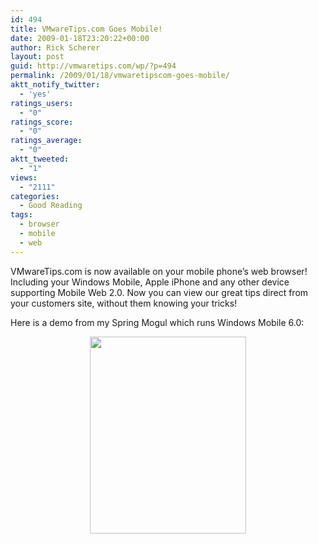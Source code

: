 ```yaml
---
id: 494
title: VMwareTips.com Goes Mobile!
date: 2009-01-18T23:20:22+00:00
author: Rick Scherer
layout: post
guid: http://vmwaretips.com/wp/?p=494
permalink: /2009/01/18/vmwaretipscom-goes-mobile/
aktt_notify_twitter:
  - 'yes'
ratings_users:
  - "0"
ratings_score:
  - "0"
ratings_average:
  - "0"
aktt_tweeted:
  - "1"
views:
  - "2111"
categories:
  - Good Reading
tags:
  - browser
  - mobile
  - web
---
```

VMwareTips.com is now available on your mobile phone&#8217;s web browser! Including your Windows Mobile, Apple iPhone and any other device supporting Mobile Web 2.0. Now you can view our great tips direct from your customers site, without them knowing your tricks!

Here is a demo from my Spring Mogul which runs Windows Mobile 6.0:

<p style="text-align: center;">
  <a href="http://vmwaretips.com/wp/wp-content/uploads/2009/01/vmwtipmob.jpg"><img class="aligncenter size-full wp-image-495" title="vmwtipmob" src="http://vmwaretips.com/wp/wp-content/uploads/2009/01/vmwtipmob.jpg" alt="" width="250" height="315" srcset="http://vmwaretips.com/wp/wp-content/uploads/2009/01/vmwtipmob.jpg 336w, http://vmwaretips.com/wp/wp-content/uploads/2009/01/vmwtipmob-237x300.jpg 237w" sizes="(max-width: 250px) 100vw, 250px" /></a>
</p>